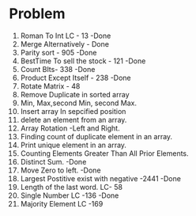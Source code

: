 # Problem
1. Roman To Int LC - 13 -Done
2. Merge Alternatively - Done
3. Parity sort - 905 -Done
4. BestTime To sell the stock - 121 -Done
5. Count BIts- 338 -Done
6. Product Except Itself - 238 -Done
7. Rotate Matrix - 48
8. Remove Duplicate in sorted array
9. Min, Max,second Min, second Max.
10. Insert array In sepcified position
11. delete an element from an array.
12. Array Rotation -Left and Right.
13. Finding count of duplicate element in an array.
14. Print unique element in an array.
15. Counting Elements Greater Than All Prior Elements.
16. Distinct Sum. -Done
17. Move Zero to left.  -Done
18. Largest Postitive exist with negative -2441 -Done
19. Length of the last word. LC- 58
20. Single Number LC -136 -Done
21. Majority Element LC -169
